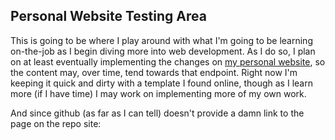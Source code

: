 ## Personal Website Testing Area
This is going to be where I play around with what I'm going to be learning
on-the-job as I begin diving more into web development. As I do so, I plan on at
least eventually implementing the changes on [my personal
website](www.richardconnorjohnstone.com), so the content may, over time, tend
towards that endpoint. Right now I'm keeping it quick and dirty with a template
I found online, though as I learn more (if I have time) I may work on
implementing more of my own work.

And since github (as far as I can tell) doesn't provide a damn link to the page
on the repo site:

[](rconnorjohnstone.github.io/website)
